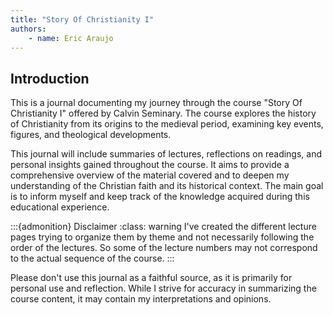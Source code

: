 ```yaml
---
title: "Story Of Christianity I"
authors:
    - name: Eric Araujo
---
```


## Introduction

This is a journal documenting my journey through the course "Story Of Christianity I" offered by Calvin Seminary. The course explores the history of Christianity from its origins to the medieval period, examining key events, figures, and theological developments.

This journal will include summaries of lectures, reflections on readings, and personal insights gained throughout the course. It aims to provide a comprehensive overview of the material covered and to deepen my understanding of the Christian faith and its historical context. The main goal is to inform myself and keep track of the knowledge acquired during this educational experience.

:::{admonition} Disclaimer
:class: warning
I've created the different lecture pages trying to organize them by theme and not necessarily following the order of the lectures. So some of the lecture numbers may not correspond to the actual sequence of the course.
:::

Please don't use this journal as a faithful source, as it is primarily for personal use and reflection. While I strive for accuracy in summarizing the course content, it may contain my interpretations and opinions.
